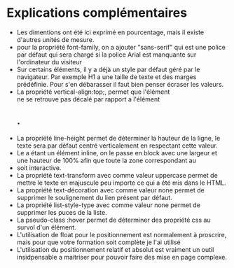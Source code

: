 # Explications complémentaires
* Les dimentions ont été ici exprimé en pourcentage, mais il existe d'autres unités de mesure.
* pour la propriété font-family, on a ajouter "sans-serif" qui est une police par défaut qui sera chargé si la police Arial est manquante sur l'ordinateur du visiteur
* Sur certains éléments, il y a déjà un style par défaut géré par le navigateur. Par exemple H1 a une taille de texte et des marges prédéfinie. Pour s'en débarasser il faut bien penser écraser les valeurs.
* La propriété vertical-align:top;, permet que l'élément <nav> ne se retrouve pas décalé par rapport a l'élément <h1>.
* La propriété line-height permet de déterminer la hauteur de la ligne, le texte sera par défaut centré verticalement en respectant cette valeur.
* Le a étant un élément inline, on le passe en block avec une largeur et une hauteur de 100% afin que toute la zone correspondant au <li> soit interactive.
* La propriété text-transform avec comme valeur uppercase permet de mettre le texte en majuscule peu importe ce qui a été mis dans le HTML.
* La propriété text-décoration avec comme valeur none permet de supprimer le soulignement du lien présent par défaut.
* La propriété list-style-type avec comme valeur none permet de supprimer les puces de la liste.
* La pseudo-class :hover permet de déterminer des propriété css au survol d'un élément.
* L'utilisation de float pour le positionnement est normalement à proscrire, mais pour que votre formation soit complète je l'ai utilisé
* L'utilisation du positionnement relatif et absolut est vraiment un outil insidpensable a maitriser pour pouvoir faire des mise en page complexe.